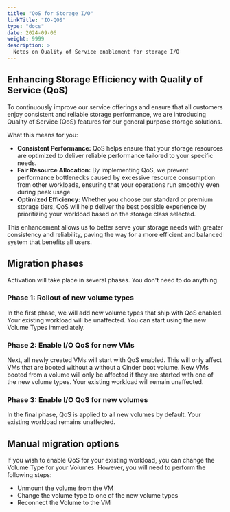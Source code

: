 ```yaml
---
title: "QoS for Storage I/O"
linkTitle: "IO-QOS"
type: "docs"
date: 2024-09-06
weight: 9999
description: >
  Notes on Quality of Service enablement for storage I/O
---
```


## Enhancing Storage Efficiency with Quality of Service (QoS)

To continuously improve our service offerings and ensure that all customers enjoy consistent and reliable storage performance,
we are introducing Quality of Service (QoS) features for our general purpose storage solutions.

What this means for you:

- **Consistent Performance:** QoS helps ensure that your storage resources are optimized to deliver reliable performance tailored to your specific needs.
- **Fair Resource Allocation:** By implementing QoS, we prevent performance bottlenecks caused by excessive resource consumption from other workloads, ensuring that your operations run smoothly even during peak usage.
- **Optimized Efficiency:** Whether you choose our standard or premium storage tiers, QoS will help deliver the best possible experience by prioritizing your workload based on the storage class selected.

This enhancement allows us to better serve your storage needs with greater consistency and reliability, paving the way for a more efficient and balanced system that benefits all users.

## Migration phases

Activation will take place in several phases. You don't need to do anything.

### Phase 1: Rollout of new volume types

In the first phase, we will add new volume types that ship with QoS enabled. Your existing workload will be unaffected.
You can start using the new Volume Types immediately.

### Phase 2: Enable I/O QoS for new VMs

Next, all newly created VMs will start with QoS enabled. This will only affect VMs that are booted without a without a Cinder boot volume.
New VMs booted from a volume will only be affected if they are started with one of the new volume types.
Your existing workload will remain unaffected.

### Phase 3: Enable I/O QoS for new volumes

In the final phase, QoS is applied to all new volumes by default.
Your existing workload remains unaffected.

## Manual migration options

If you wish to enable QoS for your existing workload, you can change the Volume Type for your Volumes.
However, you will need to perform the following steps:

* Unmount the volume from the VM
* Change the volume type to one of the new volume types
* Reconnect the Volume to the VM
